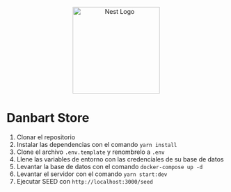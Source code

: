 <p align="center">
  <a href="http://nestjs.com/" target="blank"><img src="https://nestjs.com/img/logo-small.svg" width="200" alt="Nest Logo" /></a>
</p>

# Danbart Store

1. Clonar el repositorio
2. Instalar las dependencias con el comando `yarn install`
3. Clone el archivo `.env.template` y renombrelo a `.env`
4. Llene las variables de entorno con las credenciales de su base de datos
5. Levantar la base de datos con el comando `docker-compose up -d`
6. Levantar el servidor con el comando `yarn start:dev`
7. Ejecutar SEED con `http://localhost:3000/seed`